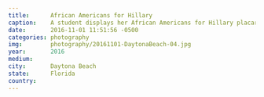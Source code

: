```yaml
---
title:  	African Americans for Hillary
caption:	A student displays her African Americans for Hillary placard during Bethune Cookman University's march to the polls
date:   	2016-11-01 11:51:56 -0500
categories: photography
img:		photography/20161101-DaytonaBeach-04.jpg
year:		2016
medium:
city:		Daytona Beach
state:		Florida
country:
---
```

